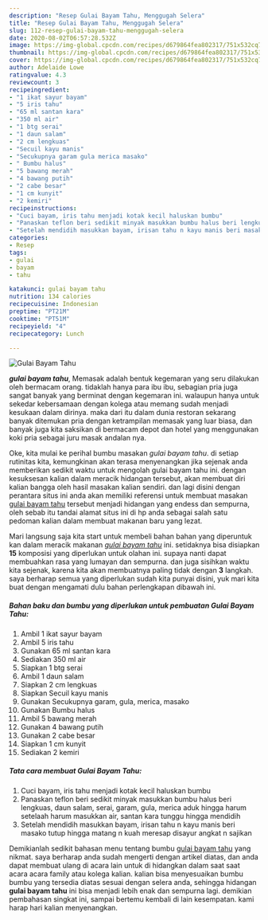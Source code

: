 ```yaml
---
description: "Resep Gulai Bayam Tahu, Menggugah Selera"
title: "Resep Gulai Bayam Tahu, Menggugah Selera"
slug: 112-resep-gulai-bayam-tahu-menggugah-selera
date: 2020-08-02T06:57:28.532Z
image: https://img-global.cpcdn.com/recipes/d679864fea802317/751x532cq70/gulai-bayam-tahu-foto-resep-utama.jpg
thumbnail: https://img-global.cpcdn.com/recipes/d679864fea802317/751x532cq70/gulai-bayam-tahu-foto-resep-utama.jpg
cover: https://img-global.cpcdn.com/recipes/d679864fea802317/751x532cq70/gulai-bayam-tahu-foto-resep-utama.jpg
author: Adelaide Lowe
ratingvalue: 4.3
reviewcount: 3
recipeingredient:
- "1 ikat sayur bayam"
- "5 iris tahu"
- "65 ml santan kara"
- "350 ml air"
- "1 btg serai"
- "1 daun salam"
- "2 cm lengkuas"
- "Secuil kayu manis"
- "Secukupnya garam gula merica masako"
- " Bumbu halus"
- "5 bawang merah"
- "4 bawang putih"
- "2 cabe besar"
- "1 cm kunyit"
- "2 kemiri"
recipeinstructions:
- "Cuci bayam, iris tahu menjadi kotak kecil haluskan bumbu"
- "Panaskan teflon beri sedikit minyak masukkan bumbu halus beri lengkuas, daun salam, serai, garam, gula, merica aduk hingga harum setelaah harum masukkan air, santan kara tunggu hingga mendidih"
- "Setelah mendidih masukkan bayam, irisan tahu n kayu manis beri masako tutup hingga matang n kuah meresap disayur angkat n sajikan"
categories:
- Resep
tags:
- gulai
- bayam
- tahu

katakunci: gulai bayam tahu 
nutrition: 134 calories
recipecuisine: Indonesian
preptime: "PT21M"
cooktime: "PT51M"
recipeyield: "4"
recipecategory: Lunch

---
```



![Gulai Bayam Tahu](https://img-global.cpcdn.com/recipes/d679864fea802317/751x532cq70/gulai-bayam-tahu-foto-resep-utama.jpg)

<b><i>gulai bayam tahu</i></b>, Memasak adalah bentuk kegemaran yang seru dilakukan oleh bermacam orang. tidaklah hanya para ibu ibu, sebagian pria juga sangat banyak yang berminat dengan kegemaran ini. walaupun hanya untuk sekedar kebersamaan dengan kolega atau memang sudah menjadi kesukaan dalam dirinya. maka dari itu dalam dunia restoran sekarang banyak ditemukan pria dengan ketrampilan memasak yang luar biasa, dan banyak juga kita saksikan di bermacam depot dan hotel yang menggunakan koki pria sebagai juru masak andalan nya.

Oke, kita mulai ke perihal bumbu masakan <i>gulai bayam tahu</i>. di setiap rutinitas kita, kemungkinan akan terasa menyenangkan jika sejenak anda memberikan sedikit waktu untuk mengolah gulai bayam tahu ini. dengan kesuksesan kalian dalam meracik hidangan tersebut, akan membuat diri kalian bangga oleh hasil masakan kalian sendiri. dan lagi disini dengan perantara situs ini anda akan memiliki referensi untuk membuat masakan <u>gulai bayam tahu</u> tersebut menjadi hidangan yang endess dan sempurna, oleh sebab itu tandai alamat situs ini di hp anda sebagai salah satu pedoman kalian dalam membuat makanan baru yang lezat.




Mari langsung saja kita start untuk membeli bahan bahan yang diperuntuk kan dalam meracik makanan <u><i>gulai bayam tahu</i></u> ini. setidaknya bisa disiapkan <b>15</b> komposisi yang diperlukan untuk olahan ini. supaya nanti dapat membuahkan rasa yang lumayan dan sempurna. dan juga sisihkan waktu kita sejenak, karena kita akan membuatnya paling tidak dengan <b>3</b> langkah. saya berharap semua yang diperlukan sudah kita punyai disini, yuk mari kita buat dengan mengamati dulu bahan perlengkapan dibawah ini.

<!--inarticleads1-->

##### Bahan baku dan bumbu yang diperlukan untuk pembuatan Gulai Bayam Tahu:

1. Ambil 1 ikat sayur bayam
1. Ambil 5 iris tahu
1. Gunakan 65 ml santan kara
1. Sediakan 350 ml air
1. Siapkan 1 btg serai
1. Ambil 1 daun salam
1. Siapkan 2 cm lengkuas
1. Siapkan Secuil kayu manis
1. Gunakan Secukupnya garam, gula, merica, masako
1. Gunakan  Bumbu halus
1. Ambil 5 bawang merah
1. Gunakan 4 bawang putih
1. Gunakan 2 cabe besar
1. Siapkan 1 cm kunyit
1. Sediakan 2 kemiri




<!--inarticleads2-->

##### Tata cara membuat Gulai Bayam Tahu:

1. Cuci bayam, iris tahu menjadi kotak kecil haluskan bumbu
1. Panaskan teflon beri sedikit minyak masukkan bumbu halus beri lengkuas, daun salam, serai, garam, gula, merica aduk hingga harum setelaah harum masukkan air, santan kara tunggu hingga mendidih
1. Setelah mendidih masukkan bayam, irisan tahu n kayu manis beri masako tutup hingga matang n kuah meresap disayur angkat n sajikan




Demikianlah sedikit bahasan menu tentang bumbu <u>gulai bayam tahu</u> yang nikmat. saya berharap anda sudah mengerti dengan artikel diatas, dan anda dapat membuat ulang di acara lain untuk di hidangkan dalam saat saat acara acara family atau kolega kalian. kalian bisa menyesuaikan bumbu bumbu yang tersedia diatas sesuai dengan selera anda, sehingga hidangan <b>gulai bayam tahu</b> ini bisa menjadi lebih enak dan sempurna lagi. demikian pembahasan singkat ini, sampai bertemu kembali di lain kesempatan. kami harap hari kalian menyenangkan.
